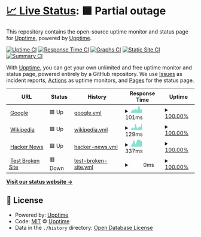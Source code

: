 # [📈 Live Status](https://civilian.github.io/uptime.js/): <!--live status--> **🟧 Partial outage**

This repository contains the open-source uptime monitor and status page for [Upptime](https://upptime.js.org), powered by [Upptime](https://github.com/upptime/upptime).

[![Uptime CI](https://github.com/civilian/uptime.js/workflows/Uptime%20CI/badge.svg)](https://github.com/civilian/uptime.js/actions?query=workflow%3A%22Uptime+CI%22)
[![Response Time CI](https://github.com/civilian/uptime.js/workflows/Response%20Time%20CI/badge.svg)](https://github.com/civilian/uptime.js/actions?query=workflow%3A%22Response+Time+CI%22)
[![Graphs CI](https://github.com/civilian/uptime.js/workflows/Graphs%20CI/badge.svg)](https://github.com/civilian/uptime.js/actions?query=workflow%3A%22Graphs+CI%22)
[![Static Site CI](https://github.com/civilian/uptime.js/workflows/Static%20Site%20CI/badge.svg)](https://github.com/civilian/uptime.js/actions?query=workflow%3A%22Static+Site+CI%22)
[![Summary CI](https://github.com/civilian/uptime.js/workflows/Summary%20CI/badge.svg)](https://github.com/civilian/uptime.js/actions?query=workflow%3A%22Summary+CI%22)

With [Upptime](https://upptime.js.org), you can get your own unlimited and free uptime monitor and status page, powered entirely by a GitHub repository. We use [Issues](https://github.com/upptime/upptime/issues) as incident reports, [Actions](https://github.com/civilian/uptime.js/actions) as uptime monitors, and [Pages](https://upptime.github.io/upptime) for the status page.

<!--start: status pages-->
<!-- This summary is generated by Upptime (https://github.com/upptime/upptime) -->
<!-- Do not edit this manually, your changes will be overwritten -->
<!-- prettier-ignore -->
| URL | Status | History | Response Time | Uptime |
| --- | ------ | ------- | ------------- | ------ |
| <img alt="" src="https://icons.duckduckgo.com/ip3/www.google.com.ico" height="13"> [Google](https://www.google.com) | 🟩 Up | [google.yml](https://github.com/civilian/uptime.js/commits/HEAD/history/google.yml) | <details><summary><img alt="Response time graph" src="./graphs/google/response-time-week.png" height="20"> 101ms</summary><br><a href="https://civilian.github.io/uptime.js/history/google"><img alt="Response time 113" src="https://img.shields.io/endpoint?url=https%3A%2F%2Fraw.githubusercontent.com%2Fcivilian%2Fuptime.js%2FHEAD%2Fapi%2Fgoogle%2Fresponse-time.json"></a><br><a href="https://civilian.github.io/uptime.js/history/google"><img alt="24-hour response time 98" src="https://img.shields.io/endpoint?url=https%3A%2F%2Fraw.githubusercontent.com%2Fcivilian%2Fuptime.js%2FHEAD%2Fapi%2Fgoogle%2Fresponse-time-day.json"></a><br><a href="https://civilian.github.io/uptime.js/history/google"><img alt="7-day response time 101" src="https://img.shields.io/endpoint?url=https%3A%2F%2Fraw.githubusercontent.com%2Fcivilian%2Fuptime.js%2FHEAD%2Fapi%2Fgoogle%2Fresponse-time-week.json"></a><br><a href="https://civilian.github.io/uptime.js/history/google"><img alt="30-day response time 91" src="https://img.shields.io/endpoint?url=https%3A%2F%2Fraw.githubusercontent.com%2Fcivilian%2Fuptime.js%2FHEAD%2Fapi%2Fgoogle%2Fresponse-time-month.json"></a><br><a href="https://civilian.github.io/uptime.js/history/google"><img alt="1-year response time 112" src="https://img.shields.io/endpoint?url=https%3A%2F%2Fraw.githubusercontent.com%2Fcivilian%2Fuptime.js%2FHEAD%2Fapi%2Fgoogle%2Fresponse-time-year.json"></a></details> | <details><summary><a href="https://civilian.github.io/uptime.js/history/google">100.00%</a></summary><a href="https://civilian.github.io/uptime.js/history/google"><img alt="All-time uptime 100.00%" src="https://img.shields.io/endpoint?url=https%3A%2F%2Fraw.githubusercontent.com%2Fcivilian%2Fuptime.js%2FHEAD%2Fapi%2Fgoogle%2Fuptime.json"></a><br><a href="https://civilian.github.io/uptime.js/history/google"><img alt="24-hour uptime 100.00%" src="https://img.shields.io/endpoint?url=https%3A%2F%2Fraw.githubusercontent.com%2Fcivilian%2Fuptime.js%2FHEAD%2Fapi%2Fgoogle%2Fuptime-day.json"></a><br><a href="https://civilian.github.io/uptime.js/history/google"><img alt="7-day uptime 100.00%" src="https://img.shields.io/endpoint?url=https%3A%2F%2Fraw.githubusercontent.com%2Fcivilian%2Fuptime.js%2FHEAD%2Fapi%2Fgoogle%2Fuptime-week.json"></a><br><a href="https://civilian.github.io/uptime.js/history/google"><img alt="30-day uptime 100.00%" src="https://img.shields.io/endpoint?url=https%3A%2F%2Fraw.githubusercontent.com%2Fcivilian%2Fuptime.js%2FHEAD%2Fapi%2Fgoogle%2Fuptime-month.json"></a><br><a href="https://civilian.github.io/uptime.js/history/google"><img alt="1-year uptime 99.99%" src="https://img.shields.io/endpoint?url=https%3A%2F%2Fraw.githubusercontent.com%2Fcivilian%2Fuptime.js%2FHEAD%2Fapi%2Fgoogle%2Fuptime-year.json"></a></details>
| <img alt="" src="https://icons.duckduckgo.com/ip3/en.wikipedia.org.ico" height="13"> [Wikipedia](https://en.wikipedia.org) | 🟩 Up | [wikipedia.yml](https://github.com/civilian/uptime.js/commits/HEAD/history/wikipedia.yml) | <details><summary><img alt="Response time graph" src="./graphs/wikipedia/response-time-week.png" height="20"> 129ms</summary><br><a href="https://civilian.github.io/uptime.js/history/wikipedia"><img alt="Response time 215" src="https://img.shields.io/endpoint?url=https%3A%2F%2Fraw.githubusercontent.com%2Fcivilian%2Fuptime.js%2FHEAD%2Fapi%2Fwikipedia%2Fresponse-time.json"></a><br><a href="https://civilian.github.io/uptime.js/history/wikipedia"><img alt="24-hour response time 277" src="https://img.shields.io/endpoint?url=https%3A%2F%2Fraw.githubusercontent.com%2Fcivilian%2Fuptime.js%2FHEAD%2Fapi%2Fwikipedia%2Fresponse-time-day.json"></a><br><a href="https://civilian.github.io/uptime.js/history/wikipedia"><img alt="7-day response time 129" src="https://img.shields.io/endpoint?url=https%3A%2F%2Fraw.githubusercontent.com%2Fcivilian%2Fuptime.js%2FHEAD%2Fapi%2Fwikipedia%2Fresponse-time-week.json"></a><br><a href="https://civilian.github.io/uptime.js/history/wikipedia"><img alt="30-day response time 191" src="https://img.shields.io/endpoint?url=https%3A%2F%2Fraw.githubusercontent.com%2Fcivilian%2Fuptime.js%2FHEAD%2Fapi%2Fwikipedia%2Fresponse-time-month.json"></a><br><a href="https://civilian.github.io/uptime.js/history/wikipedia"><img alt="1-year response time 205" src="https://img.shields.io/endpoint?url=https%3A%2F%2Fraw.githubusercontent.com%2Fcivilian%2Fuptime.js%2FHEAD%2Fapi%2Fwikipedia%2Fresponse-time-year.json"></a></details> | <details><summary><a href="https://civilian.github.io/uptime.js/history/wikipedia">100.00%</a></summary><a href="https://civilian.github.io/uptime.js/history/wikipedia"><img alt="All-time uptime 100.00%" src="https://img.shields.io/endpoint?url=https%3A%2F%2Fraw.githubusercontent.com%2Fcivilian%2Fuptime.js%2FHEAD%2Fapi%2Fwikipedia%2Fuptime.json"></a><br><a href="https://civilian.github.io/uptime.js/history/wikipedia"><img alt="24-hour uptime 100.00%" src="https://img.shields.io/endpoint?url=https%3A%2F%2Fraw.githubusercontent.com%2Fcivilian%2Fuptime.js%2FHEAD%2Fapi%2Fwikipedia%2Fuptime-day.json"></a><br><a href="https://civilian.github.io/uptime.js/history/wikipedia"><img alt="7-day uptime 100.00%" src="https://img.shields.io/endpoint?url=https%3A%2F%2Fraw.githubusercontent.com%2Fcivilian%2Fuptime.js%2FHEAD%2Fapi%2Fwikipedia%2Fuptime-week.json"></a><br><a href="https://civilian.github.io/uptime.js/history/wikipedia"><img alt="30-day uptime 100.00%" src="https://img.shields.io/endpoint?url=https%3A%2F%2Fraw.githubusercontent.com%2Fcivilian%2Fuptime.js%2FHEAD%2Fapi%2Fwikipedia%2Fuptime-month.json"></a><br><a href="https://civilian.github.io/uptime.js/history/wikipedia"><img alt="1-year uptime 100.00%" src="https://img.shields.io/endpoint?url=https%3A%2F%2Fraw.githubusercontent.com%2Fcivilian%2Fuptime.js%2FHEAD%2Fapi%2Fwikipedia%2Fuptime-year.json"></a></details>
| <img alt="" src="https://icons.duckduckgo.com/ip3/news.ycombinator.com.ico" height="13"> [Hacker News](https://news.ycombinator.com) | 🟩 Up | [hacker-news.yml](https://github.com/civilian/uptime.js/commits/HEAD/history/hacker-news.yml) | <details><summary><img alt="Response time graph" src="./graphs/hacker-news/response-time-week.png" height="20"> 337ms</summary><br><a href="https://civilian.github.io/uptime.js/history/hacker-news"><img alt="Response time 306" src="https://img.shields.io/endpoint?url=https%3A%2F%2Fraw.githubusercontent.com%2Fcivilian%2Fuptime.js%2FHEAD%2Fapi%2Fhacker-news%2Fresponse-time.json"></a><br><a href="https://civilian.github.io/uptime.js/history/hacker-news"><img alt="24-hour response time 342" src="https://img.shields.io/endpoint?url=https%3A%2F%2Fraw.githubusercontent.com%2Fcivilian%2Fuptime.js%2FHEAD%2Fapi%2Fhacker-news%2Fresponse-time-day.json"></a><br><a href="https://civilian.github.io/uptime.js/history/hacker-news"><img alt="7-day response time 337" src="https://img.shields.io/endpoint?url=https%3A%2F%2Fraw.githubusercontent.com%2Fcivilian%2Fuptime.js%2FHEAD%2Fapi%2Fhacker-news%2Fresponse-time-week.json"></a><br><a href="https://civilian.github.io/uptime.js/history/hacker-news"><img alt="30-day response time 295" src="https://img.shields.io/endpoint?url=https%3A%2F%2Fraw.githubusercontent.com%2Fcivilian%2Fuptime.js%2FHEAD%2Fapi%2Fhacker-news%2Fresponse-time-month.json"></a><br><a href="https://civilian.github.io/uptime.js/history/hacker-news"><img alt="1-year response time 310" src="https://img.shields.io/endpoint?url=https%3A%2F%2Fraw.githubusercontent.com%2Fcivilian%2Fuptime.js%2FHEAD%2Fapi%2Fhacker-news%2Fresponse-time-year.json"></a></details> | <details><summary><a href="https://civilian.github.io/uptime.js/history/hacker-news">100.00%</a></summary><a href="https://civilian.github.io/uptime.js/history/hacker-news"><img alt="All-time uptime 99.98%" src="https://img.shields.io/endpoint?url=https%3A%2F%2Fraw.githubusercontent.com%2Fcivilian%2Fuptime.js%2FHEAD%2Fapi%2Fhacker-news%2Fuptime.json"></a><br><a href="https://civilian.github.io/uptime.js/history/hacker-news"><img alt="24-hour uptime 100.00%" src="https://img.shields.io/endpoint?url=https%3A%2F%2Fraw.githubusercontent.com%2Fcivilian%2Fuptime.js%2FHEAD%2Fapi%2Fhacker-news%2Fuptime-day.json"></a><br><a href="https://civilian.github.io/uptime.js/history/hacker-news"><img alt="7-day uptime 100.00%" src="https://img.shields.io/endpoint?url=https%3A%2F%2Fraw.githubusercontent.com%2Fcivilian%2Fuptime.js%2FHEAD%2Fapi%2Fhacker-news%2Fuptime-week.json"></a><br><a href="https://civilian.github.io/uptime.js/history/hacker-news"><img alt="30-day uptime 100.00%" src="https://img.shields.io/endpoint?url=https%3A%2F%2Fraw.githubusercontent.com%2Fcivilian%2Fuptime.js%2FHEAD%2Fapi%2Fhacker-news%2Fuptime-month.json"></a><br><a href="https://civilian.github.io/uptime.js/history/hacker-news"><img alt="1-year uptime 99.99%" src="https://img.shields.io/endpoint?url=https%3A%2F%2Fraw.githubusercontent.com%2Fcivilian%2Fuptime.js%2FHEAD%2Fapi%2Fhacker-news%2Fuptime-year.json"></a></details>
| <img alt="" src="https://icons.duckduckgo.com/ip3/thissitedoesnotexist.koj.co.ico" height="13"> [Test Broken Site](https://thissitedoesnotexist.koj.co) | 🟥 Down | [test-broken-site.yml](https://github.com/civilian/uptime.js/commits/HEAD/history/test-broken-site.yml) | <details><summary><img alt="Response time graph" src="./graphs/test-broken-site/response-time-week.png" height="20"> 0ms</summary><br><a href="https://civilian.github.io/uptime.js/history/test-broken-site"><img alt="Response time 0" src="https://img.shields.io/endpoint?url=https%3A%2F%2Fraw.githubusercontent.com%2Fcivilian%2Fuptime.js%2FHEAD%2Fapi%2Ftest-broken-site%2Fresponse-time.json"></a><br><a href="https://civilian.github.io/uptime.js/history/test-broken-site"><img alt="24-hour response time 0" src="https://img.shields.io/endpoint?url=https%3A%2F%2Fraw.githubusercontent.com%2Fcivilian%2Fuptime.js%2FHEAD%2Fapi%2Ftest-broken-site%2Fresponse-time-day.json"></a><br><a href="https://civilian.github.io/uptime.js/history/test-broken-site"><img alt="7-day response time 0" src="https://img.shields.io/endpoint?url=https%3A%2F%2Fraw.githubusercontent.com%2Fcivilian%2Fuptime.js%2FHEAD%2Fapi%2Ftest-broken-site%2Fresponse-time-week.json"></a><br><a href="https://civilian.github.io/uptime.js/history/test-broken-site"><img alt="30-day response time 0" src="https://img.shields.io/endpoint?url=https%3A%2F%2Fraw.githubusercontent.com%2Fcivilian%2Fuptime.js%2FHEAD%2Fapi%2Ftest-broken-site%2Fresponse-time-month.json"></a><br><a href="https://civilian.github.io/uptime.js/history/test-broken-site"><img alt="1-year response time 0" src="https://img.shields.io/endpoint?url=https%3A%2F%2Fraw.githubusercontent.com%2Fcivilian%2Fuptime.js%2FHEAD%2Fapi%2Ftest-broken-site%2Fresponse-time-year.json"></a></details> | <details><summary><a href="https://civilian.github.io/uptime.js/history/test-broken-site">100.00%</a></summary><a href="https://civilian.github.io/uptime.js/history/test-broken-site"><img alt="All-time uptime 100.00%" src="https://img.shields.io/endpoint?url=https%3A%2F%2Fraw.githubusercontent.com%2Fcivilian%2Fuptime.js%2FHEAD%2Fapi%2Ftest-broken-site%2Fuptime.json"></a><br><a href="https://civilian.github.io/uptime.js/history/test-broken-site"><img alt="24-hour uptime 100.00%" src="https://img.shields.io/endpoint?url=https%3A%2F%2Fraw.githubusercontent.com%2Fcivilian%2Fuptime.js%2FHEAD%2Fapi%2Ftest-broken-site%2Fuptime-day.json"></a><br><a href="https://civilian.github.io/uptime.js/history/test-broken-site"><img alt="7-day uptime 100.00%" src="https://img.shields.io/endpoint?url=https%3A%2F%2Fraw.githubusercontent.com%2Fcivilian%2Fuptime.js%2FHEAD%2Fapi%2Ftest-broken-site%2Fuptime-week.json"></a><br><a href="https://civilian.github.io/uptime.js/history/test-broken-site"><img alt="30-day uptime 100.00%" src="https://img.shields.io/endpoint?url=https%3A%2F%2Fraw.githubusercontent.com%2Fcivilian%2Fuptime.js%2FHEAD%2Fapi%2Ftest-broken-site%2Fuptime-month.json"></a><br><a href="https://civilian.github.io/uptime.js/history/test-broken-site"><img alt="1-year uptime 100.00%" src="https://img.shields.io/endpoint?url=https%3A%2F%2Fraw.githubusercontent.com%2Fcivilian%2Fuptime.js%2FHEAD%2Fapi%2Ftest-broken-site%2Fuptime-year.json"></a></details>

<!--end: status pages-->

[**Visit our status website →**](https://upptime.github.io/upptime)

## 📄 License

- Powered by: [Upptime](https://github.com/upptime/upptime)
- Code: [MIT](./LICENSE) © [Upptime](https://upptime.js.org)
- Data in the `./history` directory: [Open Database License](https://opendatacommons.org/licenses/odbl/1-0/)
